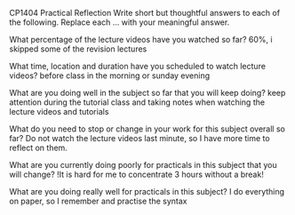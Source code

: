 CP1404 Practical Reflection
Write short but thoughtful answers to each of the following.
Replace each ... with your meaningful answer.

What percentage of the lecture videos have you watched so far?
60%, i skipped some of the revision lectures 

What time, location and duration have you scheduled to watch lecture videos?
before class in the morning or sunday evening

What are you doing well in the subject so far that you will keep doing?
keep attention during the tutorial class and taking notes when watching the lecture videos and tutorials

What do you need to stop or change in your work for this subject overall so far?
Do not watch the lecture videos last minute, so I have more time to reflect on them. 

What are you currently doing poorly for practicals in this subject that you will change?
!It is hard for me to concentrate 3 hours without a break!

What are you doing really well for practicals in this subject?
I do everything on paper, so I remember and practise the syntax